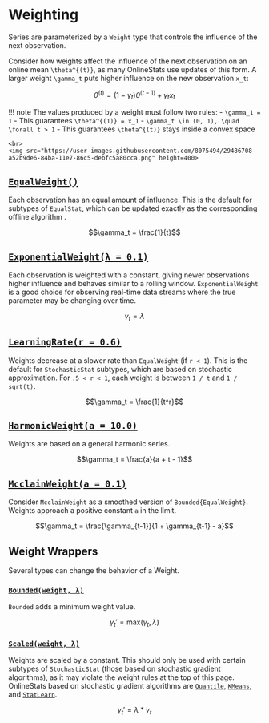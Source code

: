 # Weighting

Series are parameterized by a `Weight` type that controls the influence of the next observation.


Consider how weights affect the influence of the next observation on an online mean ``\theta^{(t)}``, as many OnlineStats use updates of this form.  A larger weight  ``\gamma_t`` puts higher influence on the new observation ``x_t``:

```math
\theta^{(t)} = (1-\gamma_t)\theta^{(t-1)} + \gamma_t x_t
```

!!! note 
    The values produced by a weight must follow two rules:
    - ``\gamma_1 = 1``
      - This guarantees ``\theta^{(1)} = x_1``
    - ``\gamma_t \in (0, 1), \quad \forall t > 1``
      - This guarantees ``\theta^{(t)}`` stays inside a convex space

```@raw html
<br>
<img src="https://user-images.githubusercontent.com/8075494/29486708-a52b9de6-84ba-11e7-86c5-debfc5a80cca.png" height=400>
```

## [`EqualWeight()`](@ref)

Each observation has an equal amount of influence.  This is the default for subtypes of 
`EqualStat`, which can be updated exactly as the corresponding offline algorithm .

```math
\gamma_t = \frac{1}{t}
```

## [`ExponentialWeight(λ = 0.1)`](@ref)

Each observation is weighted with a constant, giving newer observations higher influence
and behaves similar to a rolling window.  `ExponentialWeight` is a good choice for observing 
real-time data streams where the true parameter may be changing over time.

```math
\gamma_t = \lambda
```

## [`LearningRate(r = 0.6)`](@ref)

Weights decrease at a slower rate than `EqualWeight` (if `r < 1`).  This is the default for
`StochasticStat` subtypes, which are based on stochastic approximation.  For `.5 < r < 1`,
each weight is between `1 / t` and `1 / sqrt(t)`.

```math
\gamma_t = \frac{1}{t^r}
```

## [`HarmonicWeight(a = 10.0)`](@ref)

Weights are based on a general harmonic series.

```math
\gamma_t = \frac{a}{a + t - 1}
```

## [`McclainWeight(a = 0.1)`](@ref)

Consider `McclainWeight` as a smoothed version of `Bounded{EqualWeight}`.  Weights approach
a positive constant `a` in the limit.

```math
\gamma_t = \frac{\gamma_{t-1}}{1 + \gamma_{t-1} - a}
```

## Weight Wrappers

Several types can change the behavior of a Weight.

### [`Bounded(weight, λ)`](@ref)

`Bounded` adds a minimum weight value.

```math
\gamma_t' = \text{max}(\gamma_t, λ)
```

### [`Scaled(weight, λ)`](@ref)

Weights are scaled by a constant.  This should only be used with certain subtypes of 
`StochasticStat` (those based on stochastic gradient algorithms), as it may violate the 
weight rules at the top of this page.  OnlineStats based on stochastic gradient algorithms 
are [`Quantile`](@ref), [`KMeans`](@ref), and [`StatLearn`](@ref).

```math
\gamma_t' = λ * \gamma_t
```
